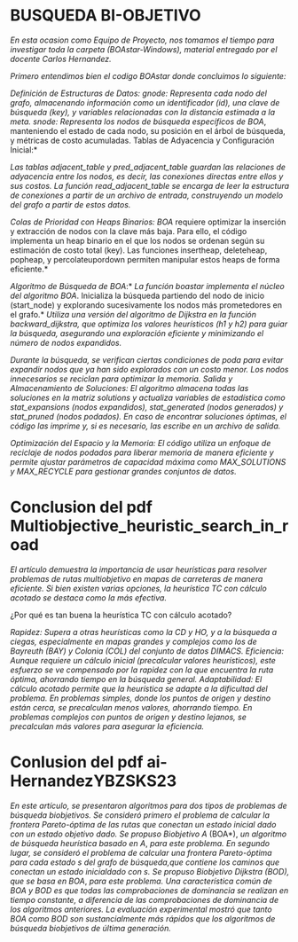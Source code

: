 # BUSQUEDA BI-OBJETIVO

*En esta ocasion como Equipo de Proyecto, nos tomamos el tiempo para investigar toda la carpeta (BOAstar-Windows), material entregado por el docente Carlos Hernandez.*

*Primero entendimos bien el codigo BOAstar donde concluimos lo siguiente:*

*Definición de Estructuras de Datos:
gnode: Representa cada nodo del grafo, almacenando información como un identificador (id), una clave de búsqueda (key), y variables relacionadas con la distancia estimada a la meta.
snode: Representa los nodos de búsqueda específicos de BOA*, manteniendo el estado de cada nodo, su posición en el árbol de búsqueda, y métricas de costo acumuladas.
Tablas de Adyacencia y Configuración Inicial:*

*Las tablas adjacent_table y pred_adjacent_table guardan las relaciones de adyacencia entre los nodos, es decir, las conexiones directas entre ellos y sus costos. La función read_adjacent_table se encarga de leer la estructura de conexiones a partir de un archivo de entrada, construyendo un modelo del grafo a partir de estos datos.*

*Colas de Prioridad con Heaps Binarios:
BOA* requiere optimizar la inserción y extracción de nodos con la clave más baja. Para ello, el código implementa un heap binario en el que los nodos se ordenan según su estimación de costo total (key). Las funciones insertheap, deleteheap, popheap, y percolateupordown permiten manipular estos heaps de forma eficiente.*

*Algoritmo de Búsqueda de BOA*:*
*La función boastar implementa el núcleo del algoritmo BOA*. Inicializa la búsqueda partiendo del nodo de inicio (start_node) y explorando sucesivamente los nodos más prometedores en el grafo.*
*Utiliza una versión del algoritmo de Dijkstra en la función backward_dijkstra, que optimiza los valores heurísticos (h1 y h2) para guiar la búsqueda, asegurando una exploración eficiente y minimizando el número de nodos expandidos.*

*Durante la búsqueda, se verifican ciertas condiciones de poda para evitar expandir nodos que ya han sido explorados con un costo menor. Los nodos innecesarios se reciclan para optimizar la memoria.*
*Salida y Almacenamiento de Soluciones:*
*El algoritmo almacena todas las soluciones en la matriz solutions y actualiza variables de estadística como stat_expansions (nodos expandidos), stat_generated (nodos generados) y stat_pruned (nodos podados). En caso de encontrar soluciones óptimas, el código las imprime y, si es necesario, las escribe en un archivo de salida.*

*Optimización del Espacio y la Memoria:
El código utiliza un enfoque de reciclaje de nodos podados para liberar memoria de manera eficiente y permite ajustar parámetros de capacidad máxima como MAX_SOLUTIONS y MAX_RECYCLE para gestionar grandes conjuntos de datos.*

# Conclusion del pdf Multiobjective_heuristic_search_in_road

*El artículo demuestra la importancia de usar heurísticas para resolver problemas de rutas multiobjetivo en mapas de carreteras de manera eficiente.  Si bien existen varias opciones, la heurística TC con cálculo acotado se destaca como la más efectiva.*

¿Por qué es tan buena la heurística TC con cálculo acotado?

*Rapidez: Supera a otras heurísticas como la CD y HO, y a la búsqueda a ciegas, especialmente en mapas grandes y complejos como los de Bayreuth (BAY) y Colonia (COL) del conjunto de datos DIMACS.
Eficiencia: Aunque requiere un cálculo inicial (precalcular valores heurísticos), este esfuerzo se ve compensado por la rapidez con la que encuentra la ruta óptima, ahorrando tiempo en la búsqueda general.
Adaptabilidad: El cálculo acotado permite que la heurística se adapte a la dificultad del problema. En problemas simples, donde los puntos de origen y destino están cerca, se precalculan menos valores, ahorrando tiempo. En problemas complejos con puntos de origen y destino lejanos, se precalculan más valores para asegurar la eficiencia.*

# Conlusion del pdf ai-HernandezYBZSKS23

*En este artículo, se presentaron algoritmos para dos tipos de problemas de búsqueda biobjetivos. Se consideró primero el problema de calcular la frontera Pareto-óptima de las rutas que conectan un estado inicial dado con un estado objetivo dado. Se propuso Biobjetivo A* (BOA*), *un algoritmo de búsqueda heurística basado en A*, *para este problema.* *En segundo lugar, se consideró el problema de calcular una frontera Pareto-óptima para cada estado s del grafo de búsqueda,que contiene los caminos que conectan un estado inicialdado* *con s. Se propuso Biobjetivo Dijkstra (BOD), que se basa en BOA*, *para este problema. Una característica común de BOA* *y BOD es que todas las comprobaciones de dominancia se realizan en tiempo constante, a diferencia de las comprobaciones de dominancia de los algoritmos anteriores. La evaluación experimental mostró que tanto BOA como BOD son sustancialmente más rápidos que los algoritmos de búsqueda biobjetivos de última generación.*
